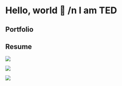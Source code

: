 # Hello, world 👋 /n I am TED
## Portfolio 
## Resume
<a href="[https://www.notion.so/appschool1st/10-9dd3475285574f95a97e13a73c2de9d8](https://breakboyted.notion.site/3318bfd5221541ae84b2470d6bc158d5)"><img src="https://img.shields.io/badge/Notion-000000?style=for-the-badge&logo=Notion&logoColor=white"/></a>

<a href="[https://www.notion.so/appschool1st/10-9dd3475285574f95a97e13a73c2de9d8](https://breakboyted.notion.site/3318bfd5221541ae84b2470d6bc158d5)"><img src="https://img.shields.io/badge/이름-색상코드?style=flat-square&logo=로고명&logoColor=로고색"/></a>

<a href="https://velog.io/@teddy5518"><img src="https://img.shields.io/badge/Velog-3DDC84?style=flat-square&logo=Blogger&logoColor=white"/></a>



<!--
**teddy5518/teddy5518** is a ✨ _special_ ✨ repository because its `README.md` (this file) appears on your GitHub profile.

Here are some ideas to get you started:

- 🔭 I’m currently working on ...
- 🌱 I’m currently learning ...
- 👯 I’m looking to collaborate on ...
- 🤔 I’m looking for help with ...
- 💬 Ask me about ...
- 📫 How to reach me: ...
- 😄 Pronouns: ...
- ⚡ Fun fact: ...
-->

